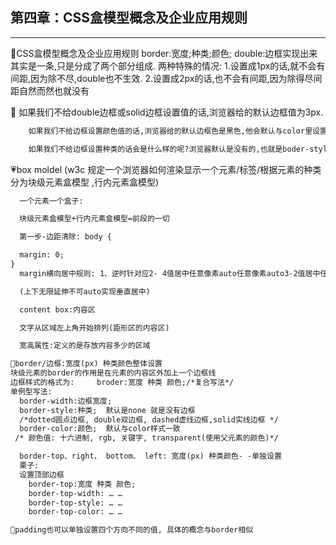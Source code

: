 ## 第四章：CSS盒模型概念及企业应用规则 

***

💒CSS盒模型概念及企业应用规则
			border:宽度;种类;颜色;
			double:边框实现出来其实是一条,只是分成了两个部分组成.
		两种特殊的情况:
			1.设置成1px的话,就不会有间距,因为除不尽,double也不生效.
			2.设置成2px的话,也不会有间距,因为除得尽间距自然而然也就没有

  💯 如果我们不给double边框或solid边框设置值的话,浏览器给的默认边框值为3px.

```html
	如果我们不给边框设置颜色值的话,浏览器给的默认边框色是黑色,他会默认与color里设置的字体颜色一致.

    如果我们不给边框设置种类的话会是什么样的呢?浏览器默认是没有的,也就是boder-style:none;
```
💗box moldel (w3c 规定一个浏览器如何渲染显示一个元素/标签/根据元素的种类分为块级元素盒模型   ,行内元素盒模型)

```html
  一个元素一个盒子:

  块级元素盒模型+行内元素盒模型=前段的一切

  第一步-边距清除: body {

  margin: 0;
}
  margin横向居中规则: 1、逆时针对应2- 4值居中任意像素auto任意像素auto3-2值居中任意像素auto ;

  (上下无限延伸不可auto实现垂直居中)

  content box:内容区

  文字从区域左上角开始排列(距形区的内容区)

  宽高属性:定义的是存放内容多少的区域

💙border/边框:宽度(px) 种类颜色整体设置
块级元素的border的作用是在元素的内容区外加上一个边框线
边框样式的格式为:     broder:宽度 种类 颜色;/*复合写法*/
单例型写法:
  border-width:边框宽度;
  border-style:种类;  默认是none 就是没有边框
  /*dotted圆点边框, double双边框, dashed虚线边框,solid实线边框 */
  border-color:颜色;  默认与color样式一致
 /* 颜色值: 十六进制, rgb, 关键字, transparent(使用父元素的颜色)*/

  border-top、right、 bottom、 left: 宽度(px) 种类颜色- -单独设置
  栗子:
  设置顶部边框
    border-top:宽度 种类 颜色;
    border-top-width: … …
    border-top-style: … …
    border-top-color: … …

💠padding也可以单独设置四个方向不同的值, 具体的概念与border相似
```
